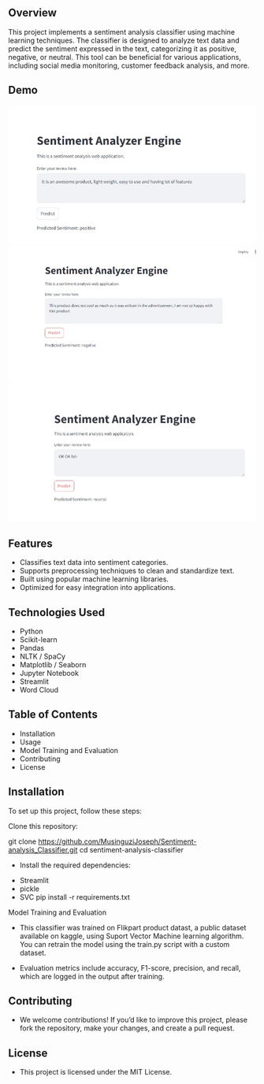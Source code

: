 
## Overview

This project implements a sentiment analysis classifier using machine learning techniques. The classifier is designed to analyze text data and predict the sentiment expressed in the text, categorizing it as positive, negative, or neutral. This tool can be beneficial for various applications, including social media monitoring, customer feedback analysis, and more.
## Demo
![image alt](https://github.com/MusinguziJoseph/Sentiment-analysis_Classifier/blob/fbad698a73fdbbdc140fdfee05455e24d5de2f03/Positive%20sentiment.jpg)
![image alt](https://github.com/MusinguziJoseph/Sentiment-analysis_Classifier/blob/1a6fd877571b8e3ee9cb7ab21daef35c68609046/Negative%20sentiment.jpg)
![image alt](https://github.com/MusinguziJoseph/Sentiment-analysis_Classifier/blob/48478abf5290545977cdd46bc9f1bf3e46d78e5b/NEUTRAL.jpg)

## Features

  * Classifies text data into sentiment categories.
  * Supports preprocessing techniques to clean and standardize text.
  * Built using popular machine learning libraries.
  * Optimized for easy integration into applications.

## Technologies Used
* Python
* Scikit-learn
* Pandas
* NLTK / SpaCy
* Matplotlib / Seaborn
* Jupyter Notebook
* Streamlit
* Word Cloud

## Table of Contents
 * Installation
 * Usage
 * Model Training and Evaluation
 * Contributing
 * License

## Installation
 To set up this project, follow these steps:

 Clone this repository:

git clone https://github.com/MusinguziJoseph/Sentiment-analysis_Classifier.git
  cd sentiment-analysis-classifier
* Install the required dependencies:
 - Streamlit
 - pickle
 - SVC
pip install -r requirements.txt


Model Training and Evaluation
  * This classifier was trained on Flikpart product datast,  a public dataset available on kaggle, using Suport Vector Machine learning algorithm. You can retrain the model using the train.py script with a custom dataset.

* Evaluation metrics include accuracy, F1-score, precision, and recall, which are logged in the output after training.


## Contributing
  * We welcome contributions! If you’d like to improve this project, please fork the repository, make your changes, and create a pull request.


## License
   * This project is licensed under the MIT License. 
